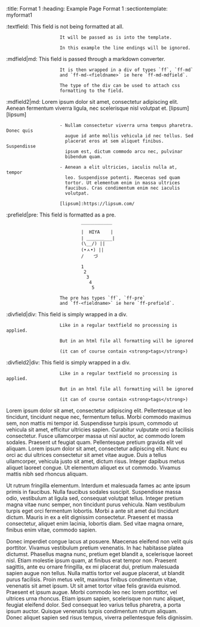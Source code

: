:title:                 Format 1
:heading:               Example Page Format 1
:sectiontemplate:       myformat1

:textfield:             This field is not being formatted at all.

                        It will be passed as is into the template.

                        In this example the line endings will be ignored.

:mdfield|md:            This field is passed through a markdown converter.

                        It is then wrapped in a div of types `ff`, `ff-md`
                        and `ff-md-<fieldname>` ie here `ff-md-mdfield`.

                        The type of the div can be used to attach css
                        formatting to the field.

:mdfield2|md:           Lorem ipsum dolor sit amet, consectetur
                        adipiscing elit. Aenean fermentum viverra ligula,
                        nec scelerisque nisl volutpat et. [lipsum][lipsum]

                        - Nullam consectetur viverra urna tempus pharetra. Donec quis    
                          augue id ante mollis vehicula id nec tellus. Sed
                          placerat eros at sem aliquet finibus. Suspendisse
                          ipsum est, dictum commodo arcu nec, pulvinar
                          bibendum quam.

                        - Aenean a elit ultricies, iaculis nulla at, tempor
                          leo. Suspendisse potenti. Maecenas sed quam
                          tortor. Ut elementum enim in massa ultrices
                          faucibus. Cras condimentum enim nec iaculis
                          volutpat.

                        [lipsum]:https://lipsum.com/

:prefield|pre:          This field is formatted as a pre.

                                ￣￣￣￣￣￣￣
                                |  HIYA    |
                                | ＿＿＿＿___|
                                (\__/) ||
                                (•ㅅ•) ||
                                / 　 づ

                                1
                                 2
                                  3
                                   4
                                    5

                        The pre has types `ff`, `ff-pre`
                        and `ff-<fieldname>` ie here `ff-prefield`.

:divfield|div:          This field is simply wrapped in a div.

                        Like in a regular textfield no processing is applied.

                        But in an html file all formatting will be ignored

                        (it can of course contain <strong>tags</strong>)

:divfield2|div:         This field is simply wrapped in a div.

                        Like in a regular textfield no processing is applied.

                        But in an html file all formatting will be ignored

                        (it can of course contain <strong>tags</strong>)


Lorem ipsum dolor sit amet, consectetur adipiscing elit. Pellentesque ut leo
tincidunt, tincidunt neque nec, fermentum tellus. Morbi commodo maximus sem,
non mattis mi tempor id. Suspendisse turpis ipsum, commodo ut vehicula sit
amet, efficitur ultricies sapien. Curabitur vulputate orci a facilisis
consectetur. Fusce ullamcorper massa ut nisl auctor, ac commodo lorem
sodales. Praesent ut feugiat quam. Pellentesque pretium gravida elit vel
aliquam. Lorem ipsum dolor sit amet, consectetur adipiscing elit. Nunc eu
orci ac dui ultrices consectetur sit amet vitae augue. Duis a tellus
ullamcorper, vehicula justo sit amet, dictum risus. Integer dapibus metus
aliquet laoreet congue. Ut elementum aliquet ex ut commodo. Vivamus mattis
nibh sed rhoncus aliquam.

Ut rutrum fringilla elementum. Interdum et malesuada fames ac ante ipsum
primis in faucibus. Nulla faucibus sodales suscipit. Suspendisse massa odio,
vestibulum at ligula sed, consequat volutpat tellus. Integer pretium magna
vitae nunc semper, non tincidunt purus vehicula. Nam vestibulum turpis eget
orci fermentum lobortis. Morbi a ante sit amet dui tincidunt dictum. Mauris
in ex a elit dignissim consectetur. Praesent et massa consectetur, aliquet
enim lacinia, lobortis diam. Sed vitae magna ornare, finibus enim vitae,
commodo sapien.

Donec imperdiet congue lacus at posuere. Maecenas eleifend non velit quis
porttitor. Vivamus vestibulum pretium venenatis. In hac habitasse platea
dictumst. Phasellus magna nunc, pretium eget blandit a, scelerisque laoreet
nisl. Etiam molestie ipsum quam, at finibus erat tempor non. Praesent
sagittis, ante eu ornare fringilla, ex mi placerat dui, pretium malesuada
sapien augue non tellus. Nulla mattis tortor vel augue placerat, ut blandit
purus facilisis. Proin metus velit, maximus finibus condimentum vitae,
venenatis sit amet ipsum. Ut sit amet tortor vitae felis gravida euismod.
Praesent et ipsum augue. Morbi commodo leo nec lorem porttitor, vel ultrices
urna rhoncus. Etiam ipsum sapien, scelerisque non nunc aliquet, feugiat
eleifend dolor. Sed consequat leo varius tellus pharetra, a porta ipsum
auctor. Quisque venenatis turpis condimentum rutrum aliquam. Donec aliquet
sapien sed risus tempus, viverra pellentesque felis dignissim.
